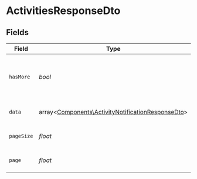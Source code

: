 # ActivitiesResponseDto


## Fields

| Field                                                                                                           | Type                                                                                                            | Required                                                                                                        | Description                                                                                                     |
| --------------------------------------------------------------------------------------------------------------- | --------------------------------------------------------------------------------------------------------------- | --------------------------------------------------------------------------------------------------------------- | --------------------------------------------------------------------------------------------------------------- |
| `hasMore`                                                                                                       | *bool*                                                                                                          | :heavy_check_mark:                                                                                              | Indicates if there are more activities in the result set                                                        |
| `data`                                                                                                          | array<[Components\ActivityNotificationResponseDto](../../Models/Components/ActivityNotificationResponseDto.md)> | :heavy_check_mark:                                                                                              | Array of activity notifications                                                                                 |
| `pageSize`                                                                                                      | *float*                                                                                                         | :heavy_check_mark:                                                                                              | Page size of the activities                                                                                     |
| `page`                                                                                                          | *float*                                                                                                         | :heavy_check_mark:                                                                                              | Current page of the activities                                                                                  |
